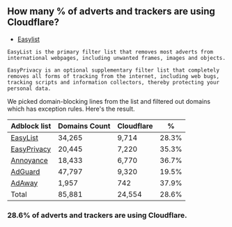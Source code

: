 ## How many % of adverts and trackers are using Cloudflare?


- [Easylist](https://web.archive.org/web/20210516110248/https://easylist.to/)
```
EasyList is the primary filter list that removes most adverts from international webpages, including unwanted frames, images and objects.

EasyPrivacy is an optional supplementary filter list that completely removes all forms of tracking from the internet, including web bugs, tracking scripts and information collectors, thereby protecting your personal data.
```


We picked domain-blocking lines from the list and filtered out domains which has exception rules.
Here's the result.


| Adblock list | Domains Count | Cloudflare | % |
| --- | --- | --- | --- |
| [EasyList](https://easylist.to/easylist/easylist.txt) | 34,265 | 9,714 | 28.3% |
| [EasyPrivacy](https://easylist.to/easylist/easyprivacy.txt) | 20,445 | 7,220 | 35.3% |
| [Annoyance](https://secure.fanboy.co.nz/fanboy-annoyance.txt) | 18,433 | 6,770 | 36.7% |
| [AdGuard](https://adguardteam.github.io/AdGuardSDNSFilter/Filters/filter.txt) | 47,797 | 9,320 | 19.5% |
| [AdAway](https://raw.githubusercontent.com/AdAway/adaway.github.io/master/hosts.txt) | 1,957 | 742 | 37.9% |
| Total | 85,881 | 24,554 | 28.6% |


### 28.6% of adverts and trackers are using Cloudflare.